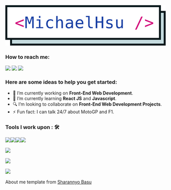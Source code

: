 <img src="https://github.com/tpps88206/tpps88206/blob/main/logo.svg">

### How to reach me:

<a href="cool96482@hotmail.com"><img src="https://img.shields.io/badge/cool96482@hotmail.com-%2300A4EF.svg?&style=for-the-badge&logo=microsoft&logoColor=white"></a> <a href="https://www.linkedin.com/in/sheng-chuan-hsu-a44357167"><img src="https://img.shields.io/badge/Sheng%20Chuan%20%28Michael%29%20Hsu-%230077B5.svg?&style=for-the-badge&logo=linkedin&logoColor=white"></a> <a href="https://michael-hsu.medium.com/"><img src="https://img.shields.io/badge/@michael%20hsu-%2312100E.svg?&style=for-the-badge&logo=medium&logoColor=white"></a> 

### Here are some ideas to help you get started:

- 🔭 I’m currently working on <strong>Front-End Web Development</strong>.
- 🌱 I’m currently learning <strong>React JS</strong> and <strong>Javascript</strong>.
- 🔍 I’m looking to collaborate on <strong>Front-End Web Development Projects</strong>.
- ⚡ Fun fact: I can talk 24/7 about MotoGP and F1.

### Tools I work upon : 🛠

<img src="https://img.shields.io/badge/react%20-%2320232a.svg?&style=for-the-badge&logo=react&logoColor=%2361DAFB"><img src="https://img.shields.io/badge/javascript%20-%23323330.svg?&style=for-the-badge&logo=javascript&logoColor=%23F7DF1E"><img src="https://img.shields.io/badge/html5%20-%23E34F26.svg?&style=for-the-badge&logo=html5&logoColor=white"><img src="https://img.shields.io/badge/css3%20-%231572B6.svg?&style=for-the-badge&logo=css3&logoColor=white">

<img src="https://github-readme-stats.vercel.app/api/pin/?username=tpps88206&repo=michael-angular-go-grpc-example">

<a href="https://github.com/tpps88206/michael-angular-go-grpc-example"><img src="https://github-readme-stats.vercel.app/api?username=tpps88206&count_private=true&show_icons=true&theme=tokyonight"></a>

<img src="https://github-readme-stats.vercel.app/api/top-langs/?username=tpps88206&layout=compact">

About me template from [Sharannyo Basu](https://github.com/sharannyobasu)
